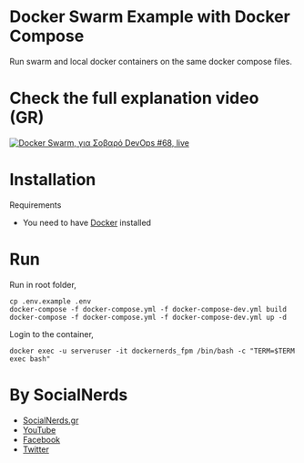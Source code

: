 # Docker Swarm Example with Docker Compose 

Run swarm and local docker containers on the same docker compose files.

# Check the full explanation video (GR)
[![Docker Swarm, για Σοβαρό DevOps #68, live](https://img.youtube.com/vi/LS3UipRxAVs/0.jpg)](https://www.youtube.com/watch?v=LS3UipRxAVs)

# Installation
Requirements
- You need to have [Docker](https://docs.docker.com/engine/installation/) installed

# Run
Run in root folder,
~~~~
cp .env.example .env
docker-compose -f docker-compose.yml -f docker-compose-dev.yml build
docker-compose -f docker-compose.yml -f docker-compose-dev.yml up -d
~~~~

Login to the container,
~~~~
docker exec -u serveruser -it dockernerds_fpm /bin/bash -c "TERM=$TERM exec bash"
~~~~

# By SocialNerds
* [SocialNerds.gr](https://www.socialnerds.gr/)
* [YouTube](https://www.youtube.com/SocialNerdsGR)
* [Facebook](https://www.facebook.com/SocialNerdsGR)
* [Twitter](https://twitter.com/socialnerdsgr)